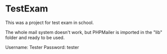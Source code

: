# TestExam
This was a project for test exam in school.

The whole mail system doesn't work, but PHPMailer is imported in the "lib" folder and ready to be used.

Username: Tester
Password: tester
